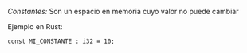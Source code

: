 *Constantes:* Son un espacio en memoria cuyo valor no puede cambiar

Ejemplo en Rust: 

`const MI_CONSTANTE : i32 = 10;`
